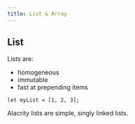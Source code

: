 ```yaml
---
title: List & Array
---
```


## List

Lists are:

- homogeneous
- immutable
- fast at prepending items

```alacrity
let myList = [1, 2, 3];
```

Alacrity lists are simple, singly linked lists.

